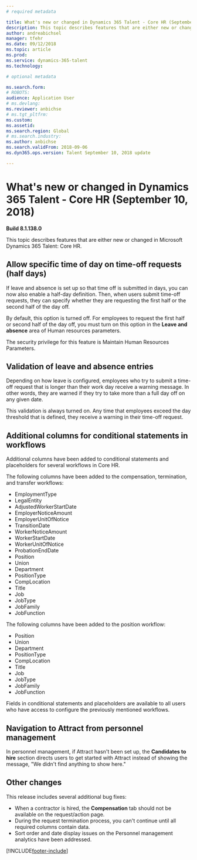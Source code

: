 ```yaml
---
# required metadata

title: What's new or changed in Dynamics 365 Talent - Core HR (September 10, 2018)
description: This topic describes features that are either new or changed in Microsoft Dynamics 365 Talent - Core HR for September 10, 2018.
author: andreabichsel
manager: tfehr
ms.date: 09/12/2018
ms.topic: article
ms.prod: 
ms.service: dynamics-365-talent
ms.technology: 

# optional metadata

ms.search.form: 
# ROBOTS: 
audience: Application User
# ms.devlang: 
ms.reviewer: anbichse
# ms.tgt_pltfrm: 
ms.custom: 
ms.assetid: 
ms.search.region: Global
# ms.search.industry: 
ms.author: anbichse
ms.search.validFrom: 2018-09-06
ms.dyn365.ops.version: Talent September 10, 2018 update

---
```


# What's new or changed in Dynamics 365 Talent - Core HR (September 10, 2018)

**Build 8.1.138.0**

This topic describes features that are either new or changed in Microsoft Dynamics 365 Talent: Core HR.

## Allow specific time of day on time-off requests (half days)

If leave and absence is set up so that time off is submitted in days, you can now also enable a half-day definition. Then, when users submit time-off requests, they can specify whether they are requesting the first half or the second half of the day off.

By default, this option is turned off. For employees to request the first half or second half of the day off, you must turn on this option in the **Leave and absence** area of Human resources parameters.

The security privilege for this feature is Maintain Human Resources Parameters.

## Validation of leave and absence entries

Depending on how leave is configured, employees who try to submit a time-off request that is longer than their work day receive a warning message. In other words, they are warned if they try to take more than a full day off on any given date.

This validation is always turned on. Any time that employees exceed the day threshold that is defined, they receive a warning in their time-off request.

## Additional columns for conditional statements in workflows

Additional columns have been added to conditional statements and placeholders for several workflows in Core HR.

The following columns have been added to the compensation, termination, and transfer workflows:

- EmploymentType
- LegalEntity
- AdjustedWorkerStartDate
- EmployerNoticeAmount
- EmployerUnitOfNotice
- TransitionDate
- WorkerNoticeAmount
- WorkerStartDate
- WorkerUnitOfNotice
- ProbationEndDate
- Position
- Union
- Department
- PositionType
- CompLocation
- Title
- Job
- JobType
- JobFamily
- JobFunction

The following columns have been added to the position workflow:

- Position
- Union
- Department
- PositionType
- CompLocation
- Title
- Job
- JobType
- JobFamily
- JobFunction

Fields in conditional statements and placeholders are available to all users who have access to configure the previously mentioned workflows.

## Navigation to Attract from personnel management

In personnel management, if Attract hasn't been set up, the **Candidates to hire** section directs users to get started with Attract instead of showing the message, "We didn't find anything to show here."

## Other changes

This release includes several additional bug fixes:

- When a contractor is hired, the **Compensation** tab should not be available on the request/action page.
- During the request termination process, you can't continue until all required columns contain data.
- Sort order and date display issues on the Personnel management analytics have been addressed.


[!INCLUDE[footer-include](../includes/footer-banner.md)]